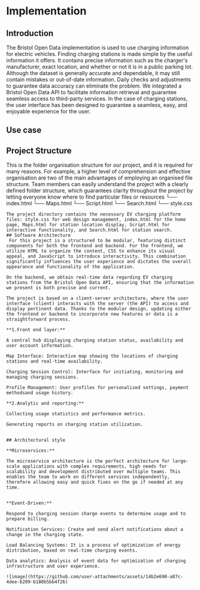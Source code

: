 # Implementation

## Introduction
The Bristol Open Data implementation is used to use charging information for electric vehicles. Finding charging stations is made simple by the useful information it offers. It contains precise information such as the charger's manufacturer, exact location, and whether or not it is in a public parking lot. Although the dataset is generally accurate and dependable, it may still contain mistakes or out-of-date information. Daily checks and adjustments to guarantee data accuracy can eliminate the problem. We integrated a Bristol Open Data API to facilitate information retrieval and guarantee seamless access to third-party services. In the case of charging stations, the user interface has been designed to guarantee a seamless, easy, and enjoyable experience for the user.

## Use case
## Project Structure 
This is the folder organisation structure for our project, and it is required for many reasons. For example, a higher level of comprehension and effective organisation are two of the main advantages of employing an organised file structure. Team members can easily understand the project with a clearly defined folder structure, which guarantees clarity throughout the project by letting everyone know where to find particular files or resources
    └── index.html
    └── Maps.html
    └── Script.html
    └── Search.html
    └── style.css
```
The project directory contains the necessary EV charging platform files: style.css for web design management, index.html for the home page, Maps.html for station location display, Script.html for interactive functionality, and Search.html for station search.
## Software Architecture
 For this project is a structured to be modular, featuring distinct components for both the frontend and backend. For the frontend, we utilize HTML to organize the content, CSS to enhance its visual appeal, and JavaScript to introduce interactivity. This combination significantly influences the user experience and dictates the overall appearance and functionality of the application.

On the backend, we obtain real-time data regarding EV charging stations from the Bristol Open Data API, ensuring that the information we present is both precise and current.

The project is based on a client-server architecture, where the user interface (client) interacts with the server (the API) to access and display pertinent data. Thanks to the modular design, updating either the frontend or backend to incorporate new features or data is a straightforward process.

**1.Front end layer:**

A central hub displaying charging station status, availability and user account information.

Map Interface: Interactive map showing the locations of charging stations and real-time availability.

Charging Session Control: Interface for initiating, monitoring and managing charging sessions.

Profile Management: User profiles for personalized settings, payment methodsand usage history.

**2.Analytic and reporting:**

Collecting usage statistics and performance metrics.

Generating reports on charging station utilization.


## Architectural style

**Microservices:**

The microservice architecture is the perfect architecture for large-scale applications with complex requirements, high needs for scalability and development distributed over multiple teams. This enables the team to work on different services independently, therefore allowing easy and quick fixes on the go if needed at any time.


**Event-Driven:**

Respond to charging session charge events to determine usage and to prepare billing.

Notification Services: Create and send alert notifications about a change in the charging state.

Load Balancing Systems: It is a process of optimization of energy distribution, based on real-time charging events.

Data analytics: Analysis of event data for optimization of charging infrastructure and user experience.

![image](https://github.com/user-attachments/assets/14b2e690-a87c-4dee-b209-b180b5bb4f26)




